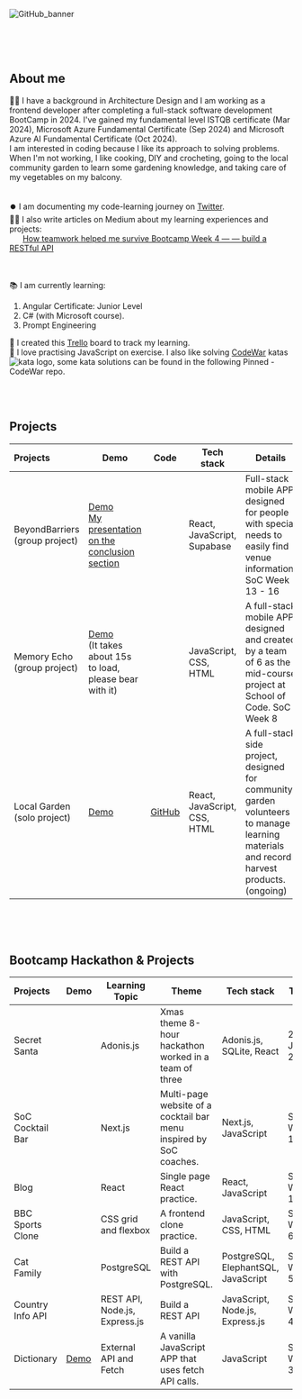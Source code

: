 <br><br>
<!--
<h1 align="center"> Hi there 👋 My name is Siyu.</h1>
-->

<!--
<picture>
  <source media="(prefers-color-scheme: dark)" srcset="https://user-images.githubusercontent.com/25423296/163456776-7f95b81a-f1ed-45f7-b7ab-8fa810d529fa.png">
  <source media="(prefers-color-scheme: light)" srcset="https://user-images.githubusercontent.com/25423296/163456779-a8556205-d0a5-45e2-ac17-42d089e3c3f8.png">
  <img alt="Shows an illustrated sun in light mode and a moon with stars in dark mode." src="https://user-images.githubusercontent.com/25423296/163456779-a8556205-d0a5-45e2-ac17-42d089e3c3f8.png">
</picture>
-->
![GitHub_banner](https://github.com/siyuduan2023/siyuduan2023/assets/137444492/b149e6d3-83e7-427f-9c52-b4c791820587)
<br><br><br>
<p align="center" style="color: green;">
<!--   <a href="" style="color: green; background-color: purple;">My personal website (ongoing)</a> -->
<!-- deployed site: https://siyuduan-portfolio.vercel.app/-->
<!--   Latest project: <a href="https://beyond-barriers.vercel.app/">BeyondBarriers</a>
  <br>
  A mobile-first website for the disabled community | Team of 6 | Working with a client -->
</p>
<br>



## About me

👩‍🎓 I have a background in Architecture Design and I am working as a frontend developer after completing a full-stack software development BootCamp in 2024. I've gained my fundamental level ISTQB certificate (Mar 2024), Microsoft Azure Fundamental Certificate (Sep 2024) and Microsoft Azure AI Fundamental Certificate (Oct 2024). 
<br>
I am interested in coding because I like its approach to solving problems. When I'm not working, I like cooking, DIY and crocheting, going to the local community garden to learn some gardening knowledge, and taking care of my vegetables on my balcony.
<br><br><br>
⏺️ I am documenting my code-learning journey on [Twitter](https://twitter.com/siyuduan2023).<br>
✍🏼 I also write articles on Medium about my learning experiences and projects:<br>
&nbsp;&nbsp;&nbsp;&nbsp;&nbsp;&nbsp;[How teamwork helped me survive Bootcamp Week 4 — — build a RESTful API](https://medium.com/@siyuduan.learning/how-teamwork-helped-me-survive-bootcamp-week-4-build-a-restful-api-a6e02ded886a)
<br><br><br>
 
📚 I am currently learning:
1) Angular Certificate: Junior Level<br>
2) C# (with Microsoft course).<br>
3) Prompt Engineering <br>

📖 I created this [Trello](https://trello.com/b/2wGRCDqP/full-stack-development-learning) board to track my learning.<br>
🥳 I love practising JavaScript on exercise. I also like solving [CodeWar](https://www.codewars.com/users/CU_2023) katas <img src="https://www.codewars.com/users/CU_2023/badges/micro?theme=light" alt="kata logo">, some kata solutions can be found in the following Pinned - CodeWar repo.

<br><br>

<!--
### My stats ⭐
<div align="center">
<img alt="status" height="200" src="https://github-readme-stats.vercel.app/api?username=siyuduan2023&show_icons=true"/>
<img alt="usage" height="200" src="https://github-readme-stats.vercel.app/api/top-langs/?username=anuraghazra&layout=compact"/>
</div>
<br><br><br>
-->

## Projects

|Projects          |Demo                                      |Code                                       |Tech stack            |Details            |Time                      |
|:-----------------|--------------------------------------|-------------------------------------------|---------------------------------------|-------------------|--------|
|BeyondBarriers<br> (group project)    |[Demo](https://youtu.be/Dy33k5s688g) <br> [My presentation on the conclusion section](https://youtu.be/2OTwGUVVvc4)  |  |React, JavaScript, Supabase  |Full-stack mobile APP designed for people with special needs to easily find venue information. SoC Week 13 - 16|Dec 2023|
|Memory Echo<br> (group project)      |[Demo](https://memoryecho.vercel.app/) <br>(It takes about 15s to load, please bear with it)|                                     |JavaScript, CSS, HTML  |A full-stack mobile APP designed and created by a team of 6 as the mid-course project at School of Code. SoC Week 8|Nov 2023|
|Local Garden<br> (solo project)     |[Demo](https://localgarden.vercel.app/) |  [GitHub](https://github.com/siyuduan2023/NotesForGarden)            |React, JavaScript, CSS, HTML  |A full-stack side project, designed for community garden volunteers to manage learning materials and record harvest products. (ongoing)|Oct 2023 |

<br><br><br>
## Bootcamp Hackathon & Projects

|Projects          |Demo |Learning Topic                             |Theme           |Tech stack            |Time                      |
|:-----------------|-----|-------------------------------------------|---------------------------------------|-------------------|--------|
|Secret Santa      |   |Adonis.js |Xmas theme 8-hour hackathon worked in a team of three |Adonis.js, SQLite, React |20th Jan 2024|
|SoC Cocktail Bar  |   |Next.js |Multi-page website of a cocktail bar menu inspired by SoC coaches.|Next.js, JavaScript |SoC Week 11|
|Blog  |  |React | Single page React practice. |React, JavaScript | SoC Week 10|
|BBC Sports Clone  |   |CSS grid and flexbox|A frontend clone practice. |JavaScript, CSS, HTML  |SoC Week 6| 
|Cat Family  |   |PostgreSQL|Build a REST API with PostgreSQL. |PostgreSQL, ElephantSQL, JavaScript|SoC Week 5| 
|Country Info API  |   |REST API, Node.js, Express.js|Build a REST API |JavaScript, Node.js, Express.js|SoC Week 4|
|Dictionary        |[Demo](https://dictionary-app-ecru.vercel.app/)   |External API and Fetch|A vanilla JavaScript APP that uses fetch API calls.    |JavaScript  |SoC Week 3|

<!--
**siyuduan2023/siyuduan2023** is a ✨ _special_ ✨ repository because its `README.md` (this file) appears on your GitHub profile.

Here are some ideas to get you started:

- 🔭 I’m currently working on ...
- 🌱 I’m currently learning ...
- 👯 I’m looking to collaborate on ...
- 🤔 I’m looking for help with ...
- 💬 Ask me about ...
- 📫 How to reach me: ...
- 😄 Pronouns: ...
- ⚡ Fun fact: ...
-->
